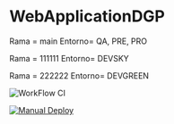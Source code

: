 # WebApplicationDGP 
Rama = main 
Entorno= QA, PRE, PRO

Rama = 111111
Entorno= DEVSKY

Rama = 222222
Entorno= DEVGREEN

![WorkFlow CI](https://github.com/DavidGonzalezTR/WebApplicationDGP/actions/workflows/main.yml/badge.svg)

[![Manual Deploy](https://img.shields.io/badge/devblue-v2.0.0-blue)](https://github.com/DavidGonzalezTR/WebApplicationDGP/deployments?environment=PRO#activity-log)
